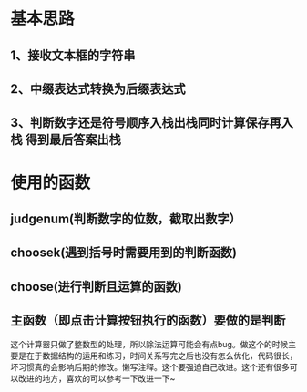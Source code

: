 # 基本思路
## 1、接收文本框的字符串
## 2、中缀表达式转换为后缀表达式
## 3、判断数字还是符号顺序入栈出栈同时计算保存再入栈  得到最后答案出栈
# 使用的函数
## judgenum(判断数字的位数，截取出数字）
## choosek(遇到括号时需要用到的判断函数)
## choose(进行判断且运算的函数)
## 主函数（即点击计算按钮执行的函数）要做的是判断
这个计算器只做了整数型的处理，所以除法运算可能会有点bug。做这个的时候主要是在于数据结构的运用和练习，时间关系写完之后也没有怎么优化，代码很长，坏习惯真的会影响后期的修改。懒写注释。这个要强迫自己改进。这个还有很多可以改进的地方，喜欢的可以参考一下改进一下~
